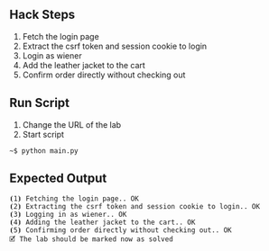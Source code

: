 ## Hack Steps

1. Fetch the login page
2. Extract the csrf token and session cookie to login
3. Login as wiener
4. Add the leather jacket to the cart
5. Confirm order directly without checking out

## Run Script

1. Change the URL of the lab
2. Start script

```
~$ python main.py
```

## Expected Output

```
⦗1⦘ Fetching the login page.. OK
⦗2⦘ Extracting the csrf token and session cookie to login.. OK
⦗3⦘ Logging in as wiener.. OK
⦗4⦘ Adding the leather jacket to the cart.. OK
⦗5⦘ Confirming order directly without checking out.. OK
🗹 The lab should be marked now as solved
```
